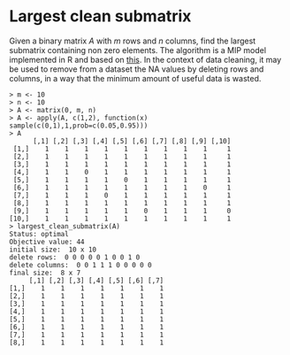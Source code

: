 # Largest clean submatrix

Given a binary matrix *A* with *m* rows and *n* columns, find the largest submatrix containing non zero elements.
The algorithm is a MIP model implemented in R and based on [this](https://mathematica.stackexchange.com/questions/108299/given-a-large-binary-matrix-find-the-largest-submatrix-containing-non-zero-elem).
In the context of data cleaning, it may be used to remove from a dataset the NA values by deleting rows and columns, in a way that the minimum amount of useful data is wasted.

```
> m <- 10
> n <- 10
> A <- matrix(0, m, n)
> A <- apply(A, c(1,2), function(x) sample(c(0,1),1,prob=c(0.05,0.95)))
> A
      [,1] [,2] [,3] [,4] [,5] [,6] [,7] [,8] [,9] [,10]
 [1,]    1    1    1    1    1    1    1    1    1     1
 [2,]    1    1    1    1    1    1    1    1    1     1
 [3,]    1    1    1    1    1    1    1    1    1     1
 [4,]    1    1    0    1    1    1    1    1    1     1
 [5,]    1    1    1    1    0    1    1    1    1     1
 [6,]    1    1    1    1    1    1    1    1    0     1
 [7,]    1    1    1    0    1    1    1    1    1     1
 [8,]    1    1    1    1    1    1    1    1    1     1
 [9,]    1    1    1    1    1    0    1    1    1     0
[10,]    1    1    1    1    1    1    1    1    1     1
> largest_clean_submatrix(A)
Status: optimal
Objective value: 44
initial size:  10 x 10 
delete rows:  0 0 0 0 0 1 0 0 1 0 
delete columns:  0 0 1 1 1 0 0 0 0 0 
final size:  8 x 7 
     [,1] [,2] [,3] [,4] [,5] [,6] [,7]
[1,]    1    1    1    1    1    1    1
[2,]    1    1    1    1    1    1    1
[3,]    1    1    1    1    1    1    1
[4,]    1    1    1    1    1    1    1
[5,]    1    1    1    1    1    1    1
[6,]    1    1    1    1    1    1    1
[7,]    1    1    1    1    1    1    1
[8,]    1    1    1    1    1    1    1
```
